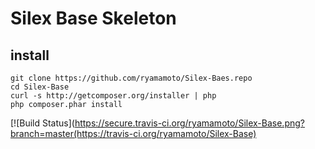 Silex Base Skeleton
==============

## install

    git clone https://github.com/ryamamoto/Silex-Baes.repo
    cd Silex-Base
    curl -s http://getcomposer.org/installer | php
    php composer.phar install

[![Build Status](https://secure.travis-ci.org/ryamamoto/Silex-Base.png?branch=master(https://travis-ci.org/ryamamoto/Silex-Base)